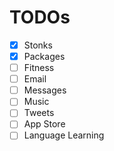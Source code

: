 # TODOs
- [x] Stonks
- [x] Packages
- [ ] Fitness
- [ ] Email
- [ ] Messages
- [ ] Music
- [ ] Tweets
- [ ] App Store
- [ ] Language Learning
